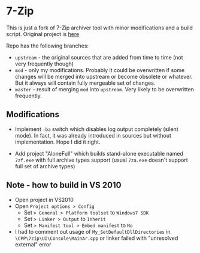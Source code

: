 7-Zip
=====

This is just a fork of 7-Zip archiver tool with minor modifications and a build script. Original project is [here](https://sourceforge.net/p/sevenzip)

Repo has the following branches:

- `upstream` - the original sources that are added from time to time (not very frequently though)
- `mod` - only my modifications. Probably it could be overwritten if some changes will be merged into upstream or become obsolete or whatever. But it always will contain fully mergeable set of changes.
- `master` - result of merging `mod` into `upstream`. Very likely to be overwritten frequently.


Modifications
-------------

- Implement `-ba` switch which disables log output completely (silent mode). In fact, it was already introduced in sources but without implementation. Hope I did it right.

- Add project "AloneFull" which builds stand-alone executable named `7zf.exe` with full archive types support (usual `7za.exe` doesn't support full set of archive types)

Note - how to build in VS 2010
------------------------------

- Open project in VS2010
- Open `Project options > Config`
	- Set `> General > Platform toolset` to `Windows7 SDK`
	- Set `> Linker > Output` to `Inherit`
	- Set `> Manifest tool > Embed manifest` to `No`
- I had to comment out usage of `My_SetDefaultDllDirectories` in `\CPP\7zip\UI\Console\MainAr.cpp` or linker failed with "unresolved external" error